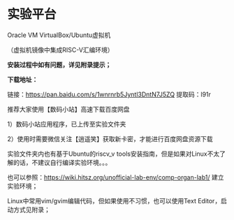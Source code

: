 # 实验平台

Oracle VM VirtualBox/Ubuntu虚拟机

（虚拟机镜像中集成RISC-V汇编环境）

**安装过程中如有问题，详见附录提示；**

**下载地址：**

链接：https://pan.baidu.com/s/1wnrnrb5Jyntl3DntN7J5ZQ 
提取码：l91r



推荐大家使用【数码小站】高速下载百度网盘

1）数码小站应用程序，已上传至实验文件夹

2）使用时需要微信关注【逍遥笑】获取新卡密，才能进行百度网盘资源下载



实验文件夹内也有基于Ubuntu的riscv_v tools安装指南，但是如果对Linux不太了解的话，不建议自行编译实验环境。。。

也可以参照：https://wiki.hitsz.org/unofficial-lab-env/comp-organ-lab1/ 建立实验环境；

Linux中常用vim/gvim编辑代码，但如果使用不习惯，也可以使用Text Editor，启动方式见附录；
